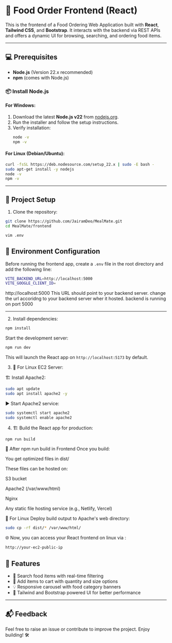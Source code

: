 # 🚀 Food Order Frontend (React)

This is the frontend of a Food Ordering Web Application built with **React**, **Tailwind CSS**, and **Bootstrap**. It interacts with the backend via REST APIs and offers a dynamic UI for browsing, searching, and ordering food items.

---

## 💻 Prerequisites

- **Node.js** (Version 22.x recommended)
- **npm** (comes with Node.js)

### 📦 Install Node.js

#### For Windows:
1. Download the latest **Node.js v22** from [nodejs.org](https://nodejs.org/).
2. Run the installer and follow the setup instructions.
3. Verify installation:
   ```bash
   node -v
   npm -v
   ```

#### For Linux (Debian/Ubuntu):
```bash
curl -fsSL https://deb.nodesource.com/setup_22.x | sudo -E bash -
sudo apt-get install -y nodejs
node -v
npm -v
```

---

## 🚀 Project Setup

1. Clone the repository:

```bash
git clone https://github.com/JairamDeo/MealMate.git
cd MealMate/frontend
```

```bash
vim .env
```

## 🔧 Environment Configuration

Before running the frontend app, create a `.env` file in the root directory and add the following line:

```bash
VITE_BACKEND_URL=http://localhost:5000
VITE_GOOGLE_CLIENT_ID=
```

http://localhost:5000 This URL should point to your backend server.
change the url accoridng to your backend server wher it hosted.
backend is running on port 5000

---

2. Install dependencies:

```bash
npm install
```

Start the development server:

```bash
npm run dev
```
This will launch the React app on `http://localhost:5173` by default.

3. 🐧 For Linux EC2 Server:

🏗 Install Apache2:

```bash
sudo apt update
sudo apt install apache2 -y
```

▶️ Start Apache2 service:
```bash
sudo systemctl start apache2
sudo systemctl enable apache2

```

4. 🏗 Build the React app for production:

```bash
npm run build
```
📝 After npm run build in Frontend
Once you build:

You get optimized files in dist/

These files can be hosted on:

S3 bucket

Apache2 (/var/www/html)

Nginx

Any static file hosting service (e.g., Netlify, Vercel)

🐧 For Linux Deploy build output to Apache's web directory:
```bash
sudo cp -rf dist/* /var/www/html/
```

🌐 Now, you can access your React frontend on linux via :
```bash
http://your-ec2-public-ip
```


## 📸 Features

- 🎯 Search food items with real-time filtering
- 🧾 Add items to cart with quantity and size options
- 💡 Responsive carousel with food category banners
- 💬 Tailwind and Bootstrap powered UI for better performance

---

## 📬 Feedback

Feel free to raise an issue or contribute to improve the project. Enjoy building! 🛠️
